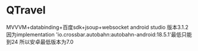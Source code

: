 # QTravel
MVVVM+databinding+百度sdk+jsoup+websocket
android studio 版本3.1.2
因为implementation 'io.crossbar.autobahn:autobahn-android:18.5.1'最低只能到24
所以安卓最低版本为7.0
